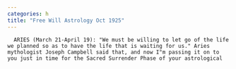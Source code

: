 ```yaml
---
categories: h
title: "Free Will Astrology Oct 1925"
---
```


      
      

      
      ARIES (March 21-April 19): "We must be willing to let go of the life we planned so as to have the life that is waiting for us." Aries mythologist Joseph Campbell said that, and now I"m passing it on to you just in time for the Sacred Surrender Phase of your astrological 